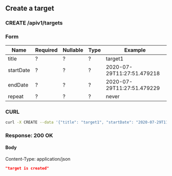 ## Create a target

### CREATE /apiv1/targets

### Form

Name | Required | Nullable | Type | Example
--- | --- | --- | --- | ---
title | ? | ? | ? | target1
startDate | ? | ? | ? | 2020-07-29T11:27:51.479218
endDate | ? | ? | ? | 2020-07-29T11:27:51.479229
repeat | ? | ? | ? | never

### CURL

```bash
curl -X CREATE --data '{"title": "target1", "startDate": "2020-07-29T11:27:51.479218", "endDate": "2020-07-29T11:27:51.479229", "repeat": "never"}' -- "$URL/apiv1/targets?"
```

### Response: 200 OK

#### Body

Content-Type: application/json

```json
"target is created"
```


